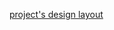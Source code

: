[project's design layout](https://www.figma.com/file/53SgzO9MHi9CiAwdLSI4lS/shelter-(Copy)?node-id=94-43&t=xpKzxqBGWdEuZ1u6-0)